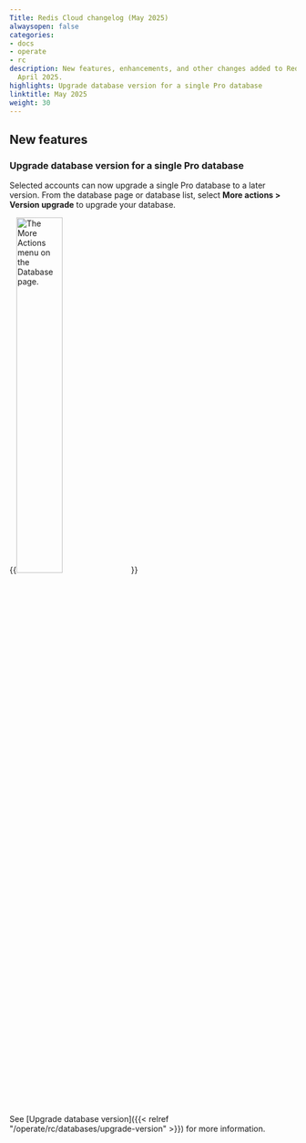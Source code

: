 ```yaml
---
Title: Redis Cloud changelog (May 2025)
alwaysopen: false
categories:
- docs
- operate
- rc
description: New features, enhancements, and other changes added to Redis Cloud during
  April 2025.
highlights: Upgrade database version for a single Pro database
linktitle: May 2025
weight: 30
---
```


## New features

### Upgrade database version for a single Pro database

Selected accounts can now upgrade a single Pro database to a later version. From the database page or database list, select **More actions > Version upgrade** to upgrade your database.

{{<image filename="images/rc/databases-more-actions-menu.png" alt="The More Actions menu on the Database page." width=40% >}}

See [Upgrade database version]({{< relref "/operate/rc/databases/upgrade-version" >}}) for more information.